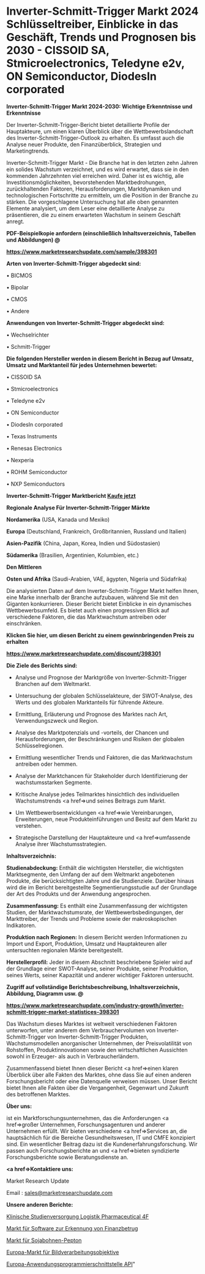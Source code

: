 # Inverter-Schmitt-Trigger Markt 2024 Schlüsseltreiber, Einblicke in das Geschäft, Trends und Prognosen bis 2030 - CISSOID SA, Stmicroelectronics, Teledyne e2v, ON Semiconductor, DiodesIn corporated

<strong>Inverter-Schmitt-Trigger Markt 2024-2030: Wichtige Erkenntnisse und Erkenntnisse</strong>

Der Inverter-Schmitt-Trigger-Bericht bietet detaillierte Profile der Hauptakteure, um einen klaren Überblick über die Wettbewerbslandschaft des Inverter-Schmitt-Trigger-Outlook zu erhalten. Es umfasst auch die Analyse neuer Produkte, den Finanzüberblick, Strategien und Marketingtrends.

Inverter-Schmitt-Trigger Markt - Die Branche hat in den letzten zehn Jahren ein solides Wachstum verzeichnet, und es wird erwartet, dass sie in den kommenden Jahrzehnten viel erreichen wird. Daher ist es wichtig, alle Investitionsmöglichkeiten, bevorstehenden Marktbedrohungen, zurückhaltenden Faktoren, Herausforderungen, Marktdynamiken und technologischen Fortschritte zu ermitteln, um die Position in der Branche zu stärken. Die vorgeschlagene Untersuchung hat alle oben genannten Elemente analysiert, um dem Leser eine detaillierte Analyse zu präsentieren, die zu einem erwarteten Wachstum in seinem Geschäft anregt.



<strong><b>PDF-Beispielkopie anfordern (einschließlich Inhaltsverzeichnis, Tabellen und Abbildungen) @ </b></strong>

<strong><a href=https://www.marketresearchupdate.com/sample/398301>

<strong>https://www.marketresearchupdate.com/sample/398301</u></a></strong></strong>



<strong>Arten von Inverter-Schmitt-Trigger abgedeckt sind:</strong>

• BICMOS

• Bipolar

• CMOS

• Andere



<strong>Anwendungen von Inverter-Schmitt-Trigger abgedeckt sind:</strong>

• Wechselrichter

• Schmitt-Trigger



<strong>Die folgenden Hersteller werden in diesem Bericht in Bezug auf Umsatz, Umsatz und Marktanteil für jedes Unternehmen bewertet:</strong>

• CISSOID SA

• Stmicroelectronics

• Teledyne e2v

• ON Semiconductor

• DiodesIn corporated

• Texas Instruments

• Renesas Electronics

• Nexperia

• ROHM Semiconductor

• NXP Semiconductors



<strong>Inverter-Schmitt-Trigger Marktbericht <a href=https://www.marketresearchupdate.com/buynow/398301>Kaufe jetzt</a></strong>



<strong>Regionale Analyse Für Inverter-Schmitt-Trigger Märkte</strong>



<strong>Nordamerika</strong> (USA, Kanada und Mexiko)



<strong>Europa</strong> (Deutschland, Frankreich, Großbritannien, Russland und Italien)



<strong>Asien-Pazifik</strong> (China, Japan, Korea, Indien und Südostasien)



<strong>Südamerika</strong> (Brasilien, Argentinien, Kolumbien, etc.)



<strong>Den Mittleren</strong> 

<strong>Osten und Afrika</strong> (Saudi-Arabien, VAE, ägypten, Nigeria und Südafrika)

Die analysierten Daten auf dem Inverter-Schmitt-Trigger Markt helfen Ihnen, eine Marke innerhalb der Branche aufzubauen, während Sie mit den Giganten konkurrieren. Dieser Bericht bietet Einblicke in ein dynamisches Wettbewerbsumfeld. Es bietet auch einen progressiven Blick auf verschiedene Faktoren, die das Marktwachstum antreiben oder einschränken.



<strong>Klicken Sie hier, um diesen Bericht zu einem gewinnbringenden Preis zu erhalten
</strong>

<strong><a href=https://www.marketresearchupdate.com/discount/398301>https://www.marketresearchupdate.com/discount/398301</b></u></strong></a>



<strong>Die Ziele des Berichts sind:</strong>

- Analyse und Prognose der Marktgröße von Inverter-Schmitt-Trigger Branchen auf dem Weltmarkt.

- Untersuchung der globalen Schlüsselakteure, der SWOT-Analyse, des Werts und des globalen Marktanteils für führende Akteure.

- Ermittlung, Erläuterung und Prognose des Marktes nach Art, Verwendungszweck und Region.

- Analyse des Marktpotenzials und -vorteils, der Chancen und Herausforderungen, der Beschränkungen und Risiken der globalen Schlüsselregionen.

- Ermittlung wesentlicher Trends und Faktoren, die das Marktwachstum antreiben oder hemmen.

- Analyse der Marktchancen für Stakeholder durch Identifizierung der wachstumsstarken Segmente.

- Kritische Analyse jedes Teilmarktes hinsichtlich des individuellen Wachstumstrends <a href=>und</a> seines Beitrags zum Markt.

- Um Wettbewerbsentwicklungen <a href=>wie</a> Vereinbarungen, Erweiterungen, neue Produkteinführungen und Besitz auf dem Markt zu verstehen.

- Strategische Darstellung der Hauptakteure und <a href=>umfas</a>sende Analyse ihrer Wachstumsstrategien.



<strong>Inhaltsverzeichnis:</strong>



<strong>Studienabdeckung:</strong> Enthält die wichtigsten Hersteller, die wichtigsten Marktsegmente, den Umfang der auf dem Weltmarkt angebotenen Produkte, die berücksichtigten Jahre und die Studienziele. Darüber hinaus wird die im Bericht bereitgestellte Segmentierungsstudie auf der Grundlage der Art des Produkts und der Anwendung angesprochen.



<strong>Zusammenfassung:</strong> Es enthält eine Zusammenfassung der wichtigsten Studien, der Marktwachstumsrate, der Wettbewerbsbedingungen, der Markttreiber, der Trends und Probleme sowie der makroskopischen Indikatoren.



<strong>Produktion nach Regionen:</strong> In diesem Bericht werden Informationen zu Import und Export, Produktion, Umsatz und Hauptakteuren aller untersuchten regionalen Märkte bereitgestellt.



<strong>Herstellerprofil:</strong> Jeder in diesem Abschnitt beschriebene Spieler wird auf der Grundlage einer SWOT-Analyse, seiner Produkte, seiner Produktion, seines Werts, seiner Kapazität und anderer wichtiger Faktoren untersucht.



<strong><b>Zugriff auf vollständige Berichtsbeschreibung, Inhaltsverzeichnis, Abbildung, Diagramm usw. @ </b></strong>

<strong><a href=https://www.marketresearchupdate.com/industry-growth/inverter-schmitt-trigger-market-statistices-398301>https://www.marketresearchupdate.com/industry-growth/inverter-schmitt-trigger-market-statistices-398301</a></strong>

Das Wachstum dieses Marktes ist weltweit verschiedenen Faktoren unterworfen, unter anderem dem Verbrauchervolumen von Inverter-Schmitt-Trigger von Inverter-Schmitt-Trigger Produkten, Wachstumsmodellen anorganischer Unternehmen, der Preisvolatilität von Rohstoffen, Produktinnovationen sowie den wirtschaftlichen Aussichten sowohl in Erzeuger- als auch in Verbraucherländern.

Zusammenfassend bietet Ihnen dieser Bericht <a href=>einen</a> klaren Überblick über alle Fakten des Marktes, ohne dass Sie auf einen anderen Forschungsbericht oder eine Datenquelle verweisen müssen. Unser Bericht bietet Ihnen alle Fakten über die Vergangenheit, Gegenwart und Zukunft des betroffenen Marktes.



<strong>Über uns:</strong>

 ist ein Marktforschungsunternehmen, das die Anforderungen <a href=>großer</a> Unternehmen, Forschungsagenturen und anderer Unternehmen erfüllt. Wir bieten verschiedene <a href=>Services</a> an, die hauptsächlich für die Bereiche Gesundheitswesen, IT und CMFE konzipiert sind. Ein wesentlicher Beitrag dazu ist die Kundenerfahrungsforschung. Wir passen auch Forschungsberichte an und <a href=>bieten</a> syndizierte Forschungsberichte sowie Beratungsdienste an.



<strong><a href=>Kontaktiere uns:</a></strong>

Market Research Update

Email : sales@marketresearchupdate.com



<strong>Unsere anderen Berichte:</strong>

<a href=https://www.linkedin.com/pulse/clinical-trial-supply-logistic-pharmaceutical-4f>Klinische Studienversorgung Logistik Pharmaceutical 4F</a>

<a href=https://www.linkedin.com/pulse/financial-fraud-detection-software-market-2023>Markt für Software zur Erkennung von Finanzbetrug</a>

<a href=https://www.linkedin.com/pulse/soybean-peptone-market-size-share-outlook-growth-prospects>Markt für Sojabohnen-Pepton</a>

<a href=https://www.linkedin.com/pulse/europe-machine-vision-lenses-market-trends-2023>Europa-Markt für Bildverarbeitungsobjektive</a>

<a href=https://www.linkedin.com/pulse/europe-application-programming-interface-api>Europa-Anwendungsprogrammierschnittstelle API</a>"
